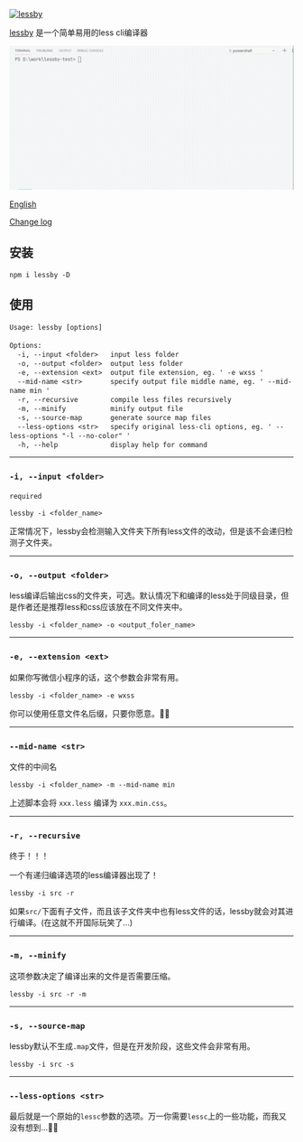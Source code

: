 [![lessby](https://github.com/jw-12138/lessby/actions/workflows/node.js.yml/badge.svg)](https://github.com/jw-12138/lessby/actions/workflows/node.js.yml)

[lessby](https://github.com/jw-12138/lessby/) 是一个简单易用的less cli编译器

![Exsample](vid/sample.gif)

[English](README.md)

[Change log](CHANGELOG.md)

## 安装

```shell
npm i lessby -D
```

## 使用

``` text
Usage: lessby [options]

Options:
  -i, --input <folder>   input less folder
  -o, --output <folder>  output less folder
  -e, --extension <ext>  output file extension, eg. ' -e wxss '
  --mid-name <str>       specify output file middle name, eg. ' --mid-name min '
  -r, --recursive        compile less files recursively
  -m, --minify           minify output file
  -s, --source-map       generate source map files
  --less-options <str>   specify original less-cli options, eg. ' --less-options "-l --no-color" '
  -h, --help             display help for command
```

---

### `-i, --input <folder>`

`required`

```shell
lessby -i <folder_name>
```

正常情况下，lessby会检测输入文件夹下所有less文件的改动，但是该不会递归检测子文件夹。

---

### `-o, --output <folder>`

less编译后输出css的文件夹，可选。默认情况下和编译的less处于同级目录，但是作者还是推荐less和css应该放在不同文件夹中。

```shell
lessby -i <folder_name> -o <output_foler_name>
```

---

### `-e, --extension <ext>`

如果你写微信小程序的话，这个参数会非常有用。

```shell
lessby -i <folder_name> -e wxss
```

你可以使用任意文件名后缀，只要你愿意。🤷‍♂️

---

### `--mid-name <str>`

文件的中间名

```shell
lessby -i <folder_name> -m --mid-name min
```

上述脚本会将 `xxx.less` 编译为 `xxx.min.css`。

---

### `-r, --recursive`

终于！！！

一个有递归编译选项的less编译器出现了！

```shell
lessby -i src -r
```

如果`src/`下面有子文件，而且该子文件夹中也有less文件的话，lessby就会对其进行编译。(在这就不开国际玩笑了...)

---

### `-m, --minify`

这项参数决定了编译出来的文件是否需要压缩。

```shell
lessby -i src -r -m
```

---

### `-s, --source-map`

lessby默认不生成`.map`文件，但是在开发阶段，这些文件会非常有用。

```shell
lessby -i src -s
```

---

### `--less-options <str>`

最后就是一个原始的`lessc`参数的选项。万一你需要`lessc`上的一些功能，而我又没有想到...🤷‍♂️
